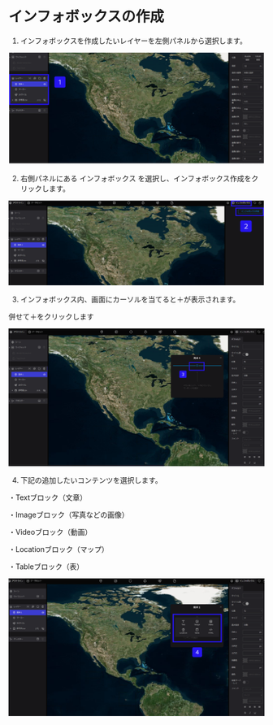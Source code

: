 # インフォボックスの作成

1. インフォボックスを作成したいレイヤーを左側パネルから選択します。

![Group_17.png](%E3%82%A4%E3%83%B3%E3%83%95%E3%82%A9%E3%83%9B%E3%82%99%E3%83%83%E3%82%AF%E3%82%B9%E3%81%AE%E4%BD%9C%E6%88%90%205a5f3498b7314639b0e70b8d2e4fb97a/Group_17.png)

2. 右側パネルにある インフォボックス を選択し、インフォボックス作成をクリックします。

![Group_18.png](%E3%82%A4%E3%83%B3%E3%83%95%E3%82%A9%E3%83%9B%E3%82%99%E3%83%83%E3%82%AF%E3%82%B9%E3%81%AE%E4%BD%9C%E6%88%90%205a5f3498b7314639b0e70b8d2e4fb97a/Group_18.png)

3. インフォボックス内、画面にカーソルを当てると＋が表示されます。

併せて＋をクリックします

![Group_23.png](%E3%82%A4%E3%83%B3%E3%83%95%E3%82%A9%E3%83%9B%E3%82%99%E3%83%83%E3%82%AF%E3%82%B9%E3%81%AE%E4%BD%9C%E6%88%90%205a5f3498b7314639b0e70b8d2e4fb97a/Group_23.png)

4. 下記の追加したいコンテンツを選択します。

・Textブロック（文章）

・Imageブロック（写真などの画像）

・Videoブロック（動画）

・Locationブロック（マップ）

・Tableブロック（表）

![Group_25.png](%E3%82%A4%E3%83%B3%E3%83%95%E3%82%A9%E3%83%9B%E3%82%99%E3%83%83%E3%82%AF%E3%82%B9%E3%81%AE%E4%BD%9C%E6%88%90%205a5f3498b7314639b0e70b8d2e4fb97a/Group_25.png)
    
